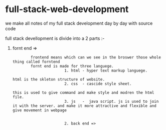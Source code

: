# full-stack-web-development
we make all notes of my full stack development day by day with source code 

full stack devellopment is divide into a 2 parts :-
 

   
 1. fornt end =>
                                             
                frontend means which can we see in the broswer those whole thing called forntend
                fornt end is made for three languege.
                               1. html - hyper text markup languege.
                                                                              html is the skleton structure of website.
                               2. css  - cascide style sheet.
                                                                              this is used to give command and make style and modren the html file.
                               3. js   -  java script. js is used to join it with the server. and make it more attractive and flexible and give movement in webpage
                                                      
                                                                  
                               2. back end =>  
                                                
                                                  






